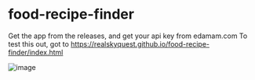 # food-recipe-finder
Get the app from the releases, and get your api key from edamam.com To test this out, got to https://realskyquest.github.io/food-recipe-finder/index.html

![image](https://github.com/realskyquest/food-recipe-finder/assets/135049479/5af3f237-c3f8-4b45-ac3d-d41c94891c10)
